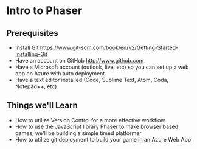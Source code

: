 Intro to Phaser
====================

Prerequisites
------------

  - Install Git https://www.git-scm.com/book/en/v2/Getting-Started-Installing-Git
  - Have an account on GitHub http://www.github.com
  - Have a Microsoft account (outlook, live, etc) so you can set up a web app on Azure with auto deployment.
  - Have a text editor installed (Code, Sublime Text, Atom, Coda, Notepad++, etc)


Things we'll Learn
-------

 - How to utilize Version Control for a more effective workflow.
 - How to use the JavaScript library Phaser to make browser based games, we'll be building a simple timed platformer
 - How to utilize git deployment to build your game in an Azure Web App



